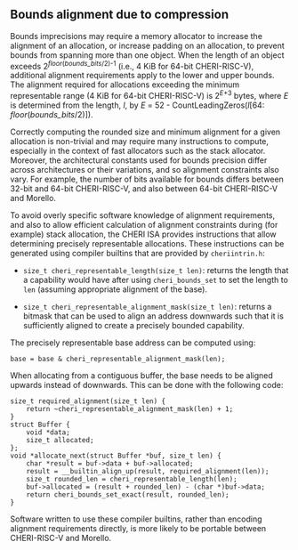 ## Bounds alignment due to compression

<!--
\label{sec:bounds_alignment}
-->

Bounds imprecisions may require a memory allocator to increase the alignment
of an allocation, or increase padding on an allocation, to prevent bounds from
spanning more than one object.
When the length of an object exceeds 2<sup>*floor*(*bounds_bits*/2)-1</sup> (i.e., 4 KiB for 64-bit CHERI-RISC-V), additional alignment requirements
apply to the lower and upper bounds.
The alignment required for allocations exceeding the minimum representable range (4 KiB for 64-bit CHERI-RISC-V) is 2<sup>*E*+3</sup> bytes, where
*E* is determined from the length, *l*, by
*E* = 52 - CountLeadingZeros(*l*[64: *floor*(*bounds_bits*/2)]).

<!--
\arnote{Is this too much detail?}
-->

<!--
%\jrtcnote{Do we want to clarify that this is a 65-bit length? One would naively
%expect it to be 64-bit and thus be off by one in all calculations. We should
%probably also steer people towards CRRL/CRAM regardless (and add cheri\_foo
%APIs for them).}
%\arnote{65-bit length is probably too much detail. But CRRL/CRAM now documented}
-->

Correctly computing the rounded size and minimum alignment for a given
allocation is non-trivial and may require many instructions to compute,
especially in the context of fast allocators such as the stack allocator.
Moreover, the architectural constants used for bounds precision differ across
architectures or their variations, and so alignment constraints also vary.
For example, the number of bits available for bounds differs between 32-bit and
64-bit CHERI-RISC-V, and also between 64-bit CHERI-RISC-V and Morello.

To avoid overly specific software knowledge of alignment requirements, and also to allow efficient calculation of alignment constraints during (for example) stack allocation, the CHERI ISA provides instructions that allow determining precisely representable allocations.
These instructions can be generated using compiler builtins that are provided by `cheriintrin.h`:

* `size_t cheri_representable_length(size_t len)`: returns the length that a capability would have after using `cheri_bounds_set` to set the length to `len` (assuming appropriate alignment of the base).

* `size_t cheri_representable_alignment_mask(size_t len)`: returns a bitmask that can be used to align an address downwards such that it is sufficiently aligned to create a precisely bounded capability.

The precisely representable base address can be computed using:

```
base = base & cheri_representable_alignment_mask(len);
```

When allocating from a contiguous buffer, the base needs to be aligned upwards instead of downwards.
This can be done with the following code:

```
size_t required_alignment(size_t len) {
    return ~cheri_representable_alignment_mask(len) + 1;
}
struct Buffer {
    void *data;
    size_t allocated;
};
void *allocate_next(struct Buffer *buf, size_t len) {
    char *result = buf->data + buf->allocated;
    result = __builtin_align_up(result, required_alignment(len));
    size_t rounded_len = cheri_representable_length(len);
    buf->allocated = (result + rounded_len) - (char *)buf->data;
    return cheri_bounds_set_exact(result, rounded_len);
}
```

Software written to use these compiler builtins, rather than encoding alignment
requirements directly, is more likely to be portable between
CHERI-RISC-V and Morello.

